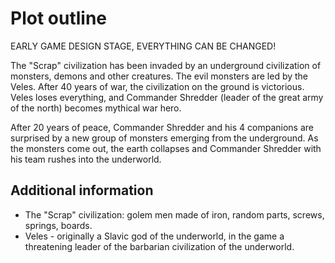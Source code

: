 # Plot outline

EARLY GAME DESIGN STAGE, EVERYTHING CAN BE CHANGED!

The  "Scrap" civilization has been invaded by an underground civilization of monsters, demons and other creatures. The evil monsters are led by the Veles. After 40 years of war, the civilization on the ground is victorious. Veles loses everything, and Commander Shredder (leader of the great army of the north) becomes mythical war hero.

After 20 years of peace, Commander Shredder and his 4 companions are surprised by a new group of monsters emerging from the underground. As the monsters come out, the earth collapses and Commander Shredder with his team rushes into the underworld.

## Additional information

* The "Scrap" civilization: golem men made of iron, random parts, screws, springs, boards.
* Veles - originally a Slavic god of the underworld, in the game a threatening leader of the barbarian civilization of the underworld.
